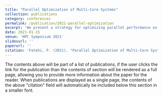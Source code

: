 ```yaml
---
title: "Parallel Optimization of Multi-Core Systems"
collection: publications
category: conferences
permalink: /publication/2021-parallel-optimization
excerpt: 'We present a strategy for optimizing parallel performance on modern multi-core systems.'
date: 2021-01-15
venue: 'HPC Symposium 2021'
slidesurl: ''
paperurl: ''
citation: 'Fatehi, P. (2021). "Parallel Optimization of Multi-Core Systems." <i>HPC Symposium</i>.'
---
```


The contents above will be part of a list of publications, if the user clicks the link for the publication than the contents of section will be rendered as a full page, allowing you to provide more information about the paper for the reader. When publications are displayed as a single page, the contents of the above "citation" field will automatically be included below this section in a smaller font.
